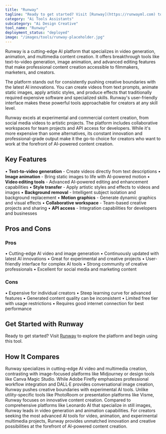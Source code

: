 ```yaml
---
title: "Runway"
tagline: "Ready to get started? Visit [Runway](https://runwayml.com) to explore the platform and begin using this tool...."
category: "Ai Tools Assistants"
subcategory: "Ai Design Creative"
tool_name: "Runway"
deployment_status: "deployed"
image: "/images/tools/runway-placeholder.jpg"
---
```

Runway is a cutting-edge AI platform that specializes in video generation, animation, and multimedia content creation. It offers breakthrough tools like text-to-video generation, image animation, and advanced editing features that make professional content creation accessible to filmmakers, marketers, and creators.

The platform stands out for consistently pushing creative boundaries with the latest AI innovations. You can create videos from text prompts, animate static images, apply artistic styles, and produce effects that traditionally required expensive software and specialized skills. Runway's user-friendly interface makes these powerful tools approachable for creators at any skill level.

Runway excels at experimental and commercial content creation, from social media videos to artistic projects. The platform includes collaborative workspaces for team projects and API access for developers. While it's more expensive than some alternatives, its constant innovation and professional-grade output make it the go-to choice for creators who want to work at the forefront of AI-powered content creation.

## Key Features

• **Text-to-video generation** - Create videos directly from text descriptions
• **Image animation** - Bring static images to life with AI-powered motion
• **Video editing tools** - Advanced AI-powered editing and enhancement capabilities
• **Style transfer** - Apply artistic styles and effects to videos and images
• **Background removal** - Intelligent subject isolation and background replacement
• **Motion graphics** - Generate dynamic graphics and visual effects
• **Collaborative workspace** - Team-based creative projects and sharing
• **API access** - Integration capabilities for developers and businesses

## Pros and Cons

### Pros
• Cutting-edge AI video and image generation
• Continuously updated with latest AI innovations
• Great for experimental and creative projects
• User-friendly interface for complex AI tools
• Strong community of creative professionals
• Excellent for social media and marketing content

### Cons
• Expensive for individual creators
• Steep learning curve for advanced features
• Generated content quality can be inconsistent
• Limited free tier with usage restrictions
• Requires good internet connection for best performance

## Get Started with Runway

Ready to get started? Visit [Runway](https://runwayml.com) to explore the platform and begin using this tool.

## How It Compares

Runway specializes in cutting-edge AI video and multimedia creation, contrasting with image-focused platforms like Midjourney or design tools like Canva Magic Studio. While Adobe Firefly emphasizes professional workflow integration and DALL·E provides conversational image creation, Runway pushes creative boundaries with experimental AI tools. Unlike utility-specific tools like PhotoRoom or presentation platforms like Visme, Runway focuses on innovative content creation. Compared to comprehensive platforms like Leonardo AI that specialize in still images, Runway leads in video generation and animation capabilities. For creators seeking the most advanced AI tools for video, animation, and experimental multimedia projects, Runway provides unmatched innovation and creative possibilities at the forefront of AI-powered content creation.